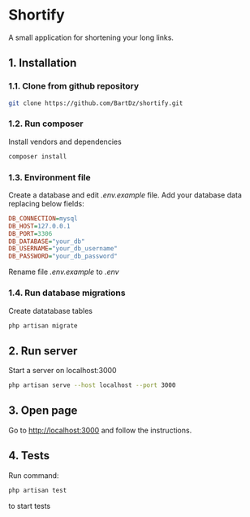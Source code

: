 # Shortify

A small application for shortening your long links.

## 1. Installation

### 1.1. Clone from github repository
```bash
git clone https://github.com/BartDz/shortify.git
```
### 1.2. Run composer

Install vendors and dependencies

```bash
composer install
```
### 1.3. Environment file

Create a database and edit *.env.example* file. Add your database data replacing below fields:
```ini
DB_CONNECTION=mysql
DB_HOST=127.0.0.1
DB_PORT=3306
DB_DATABASE="your_db"
DB_USERNAME="your_db_username"
DB_PASSWORD="your_db_password"
```
Rename file *.env.example* to *.env*

### 1.4. Run database migrations

Create datatabase tables

```bash
php artisan migrate
```

## 2. Run server

Start a server on localhost:3000

```bash
php artisan serve --host localhost --port 3000
```

## 3. Open page

Go to [http://localhost:3000]([http://localhost:3000) and follow the instructions.

## 4. Tests

Run command:

```bash
php artisan test
```

to start tests